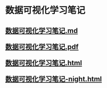 # 数据可视化学习笔记

<h2>

[数据可视化学习笔记.md](数据可视化学习笔记.md)

[数据可视化学习笔记.pdf](数据可视化学习笔记.pdf)

[数据可视化学习笔记.html](数据可视化学习笔记.html)

[数据可视化学习笔记-night.html](数据可视化学习笔记-night.html)

</h2>
